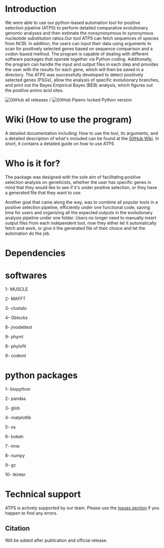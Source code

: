 # Introduction

We were able to use our python-based automation tool for positive selection pipeline (ATPS) to perform detailed comparative evolutionary genomic analyses and then estimate the nonsynonymous to synonymous nucleotide substitution ratios.Our tool ATPS can fetch sequences of species from NCBI. In addition, the users can input their data using arguments to scan for positively selected genes based on sequence comparison and a codon-based method. The program is capable of dealing with different software packages that operate together via Python coding. Additionally, the program can handle the input and output files in each step and provides  the user with the results for each gene, which will then be saved in a directory. The ATPS was successfully developed to detect positively selected genes (PSGs), allow the analysis of specific evolutionary branches, and print out the Bayes Empirical Bayes (BEB) analysis, which figures out the positive amino acid sites.

![GitHub all releases](https://img.shields.io/github/downloads/APS-P/APSP/total?color=%2300ff00&label=Downloads&logo=GitHub&logoColor=white&style=plastic) / ![GitHub Pipenv locked Python version](https://img.shields.io/github/pipenv/locked/python-version/APS-P/APSP?label=Python&logo=github&style=plastic)

# Wiki (How to use the program)

A detailed documentation including: How to use the tool, its arguments, and a detailed description of what's included can be found at the [GitHub Wiki](https://github.com/APS-P/APSP/wiki). In short, it contains a detailed guide on how to use ATPS

   # Who is it for?

The package was designed with the sole aim of facilitating positive selection analysis on geneticists, whether the user has specific genes in mind that they would like to see if it's under positive selection, or they have a generated file that they want to use.

Another goal that came along the way, was to combine all popular tools in a positive selection pipeline, efficiently under one functional code, saving time for users and organizing all the expected outputs in the evolutionary analysis pipeline under one folder. Users no longer need to manually insert output files from each independent tool, now they either let it automatically fetch and work, or give it the generated file of their choice and let the automation do the job.



# Dependencies

   # softwares 
   
1- MUSCLE

2- MAFFT

3- clustalo

4- Gblocks

8- jmodeltest

9- phyml

8- phylofit

9- codeml

   # python packages 
   
1- biopython

2- pandas

3- glob

4- matplotlib 

5- os 

6- bokeh

7- mne

8- numpy

9- gc 

10- tkinter 


# Technical support

ATPS is actively supported by our team. Please use the [Issues section](https://github.com/APS-P/APSP/issues) if you happen to find any errors.

## Citation
Will be added after publication and official release.
